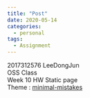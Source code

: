 ```yaml
---
title: "Post"
date: 2020-05-14
categories:
  - personal
tags:
  - Assignment
---
```


2017312576 LeeDongJun  
OSS Class  
Week 10 HW Static page  
Theme : [minimal-mistakes](https://github.com/mmistakes/minimal-mistakes)  
